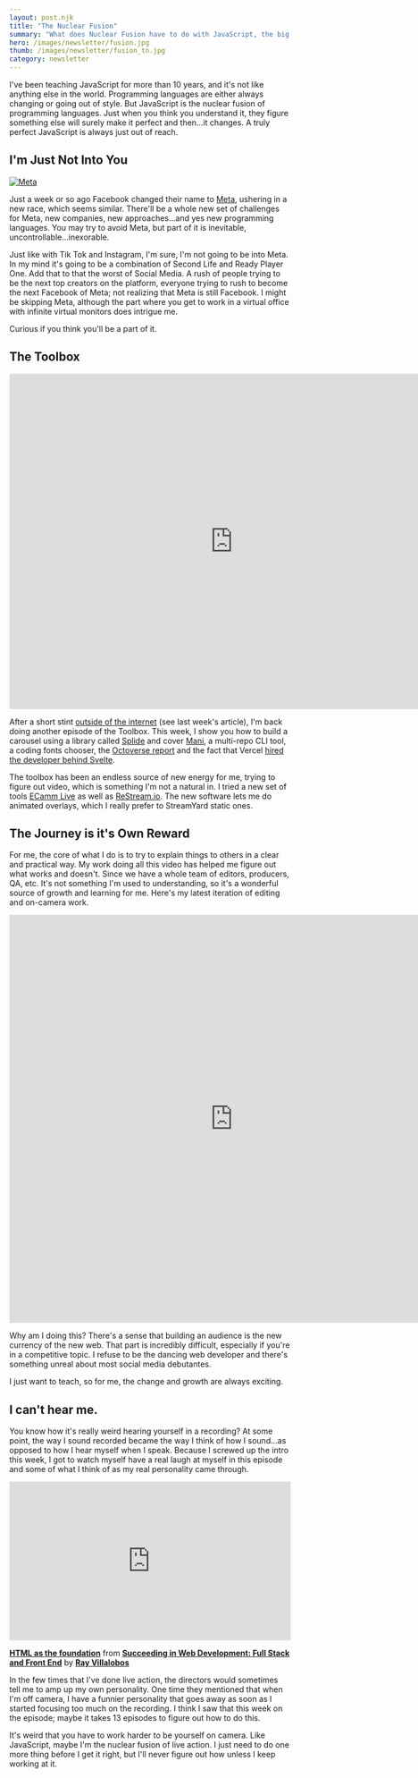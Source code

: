 ```yaml
---
layout: post.njk
title: "The Nuclear Fusion"
summary: "What does Nuclear Fusion have to do with JavaScript, the big Meta and recording live action videos? I'm not sure, but I think I figured something out this week as I worked through all the changes around me. I don't think I'm going to be in the Meta Universe, but the change is the weird part I enjoy."
hero: /images/newsletter/fusion.jpg
thumb: /images/newsletter/fusion_tn.jpg
category: newsletter
---
```


I've been teaching JavaScript for more than 10 years, and it's not like anything else in the world. Programming languages are either always changing or going out of style. But JavaScript is the nuclear fusion of programming languages. Just when you think you understand it, they figure something else will surely make it perfect and then…it changes. A truly perfect JavaScript is always just out of reach.

## I'm Just Not Into You

[![Meta](/images/newsletter/2021-11-19_09-52-45.png)](https://meta.com/)

Just a week or so ago Facebook changed their name to [Meta](https://meta.com/), ushering in a new race, which seems similar. There'll be a whole new set of challenges for Meta, new companies, new approaches…and yes new programming languages. You may try to avoid Meta, but part of it is inevitable, uncontrollable…inexorable.

Just like with Tik Tok and Instagram, I'm sure, I'm not going to be into Meta. In my mind it's going to be a combination of Second Life and Ready Player One. Add that to that the worst of Social Media. A rush of people trying to be the next top creators on the platform, everyone trying to rush to become the next Facebook of Meta; not realizing that Meta is still Facebook. I might be skipping Meta, although the part where you get to work in a virtual office with infinite virtual monitors does intrigue me.

Curious if you think you'll be a part of it.

## The Toolbox

<iframe src="https://www.linkedin.com/video/embed/live/urn:li:ugcPost:6864473777623875584" height="600" width="800" frameborder="0" allowfullscreen="" title="Embedded post"></iframe>

After a short stint [outside of the internet](https://www.linkedin.com/pulse/road-again-ray-villalobos/) (see last week's article), I'm back doing another episode of the Toolbox. This week, I show you how to build a carousel using a library called [Splide](https://splidejs.com/) and cover [Mani](https://manicli.com/), a multi-repo CLI tool, a coding fonts chooser, the [Octoverse report](https://octoverse.github.com/) and the fact that Vercel [hired the developer behind Svelte](https://vercel.com/blog/vercel-welcomes-rich-harris-creator-of-svelte).

The toolbox has been an endless source of new energy for me, trying to figure out video, which is something I'm not a natural in. I tried a new set of tools [ECamm Live](https://www.ecamm.com/mac/ecammlive/) as well as [ReStream.io](restream.io). The new software lets me do animated overlays, which I really prefer to StreamYard static ones.

## The Journey is it's Own Reward

For me, the core of what I do is to try to explain things to others in a clear and practical way. My work doing all this video has helped me figure out what works and doesn't. Since we have a whole team of editors, producers, QA, etc. It's not something I'm used to understanding, so it's a wonderful source of growth and learning for me. Here's my latest iteration of editing and on-camera work.

<iframe src="https://www.linkedin.com/embed/feed/update/urn:li:ugcPost:6857202508046110721" height="730" width="800" frameborder="0" allowfullscreen="" title="Embedded post"></iframe>

Why am I doing this? There's a sense that building an audience is the new currency of the new web. That part is incredibly difficult, especially if you're in a competitive topic. I refuse to be the dancing web developer and there's something unreal about most social media debutantes.

I just want to teach, so for me, the change and growth are always exciting. 

## I can't hear me.

You know how it's really weird hearing yourself in a recording? At some point, the way I sound recorded became the way I think of how I sound…as opposed to how I hear myself when I speak. Because I screwed up the intro this week, I got to watch myself have a real laugh at myself in this episode and some of what I think of as my real personality came through. 

<div style="position:relative;height:0;padding-bottom:56.25%"><iframe width="640" height="360" src="https://www.linkedin.com/learning/embed/succeeding-in-web-development-full-stack-and-front-end/html-as-the-foundation?autoplay=false&claim=AQFeG3h8r5rJeAAAAX043UDEuXOZFI7gqLgH27KAHRYhyQC5_pcPp72x0zUVh36rUFNFJcoE4-uV9qUnK0kmOS6wX8jOIrJGxRct6FnS1MoRihGk2-SocERzMweq5Cg-Q2GQpEWoEP5jfWQg3xm8pkl2rBiz1rPD7n8me-etAEbcMplrWNbejmPquIhzdAkBCOxX8KY8MGzQt0-td4D3_cmLjEmeBW2VF4vq-CJootemgvzA3kSySWqn_v073Q6LtWin9WvhZdQOK6Uradk58KDyx4rOcss4uLTmPjj_A92BOWSwpy0T8FT46a6ZPVswitcvyx8hVkambyCPGfpsFgkZLNZWRKxVGrUqHbS-_YtgkjLRnSXiP3LU9ukRvniiRWH5X-uUudmHgecUkGlATzbZqpAdLJxw2LosdJzE-D8Lr6X-sVVDh5DDJXIozffntLdFAGWN5HTkzTLl457BseSYnSlp8k_o097xzNKB6uW5HuETxDJ0uaVi2XtxfLDO1dnPoKQW-xfW7c1OUA0f7JRz7oPVrI-fFKZmLw2yyzkId3_K_LZ_8eZW8lEMlNiVHKyyn3-wVOaKhzwjOed-MEVC9GUoZEV6byCugJBO3Shr3xe-di-5agE939U81SHX4B2j062HRFxyjdYBr6fGEkTouXx_jbAUH1HTMrPt4gEnSqjFZfKoXanog16XWc2wI5WFjLJtfDV0rBAiAhozXyiBOPW6p3hvo0Nh3EwYZ4k&lipi=urn%3Ali%3Apage%3Ad_learning_content%3BZbgYxMKPStSSShcPUxC0Wg%3D%3D&licu" mozallowfullscreen="true" webkitallowfullscreen="true" allowfullscreen="true" frameborder="0" style="position:absolute;width:100%;height:100%;left:0"></iframe></div><p><strong><a href="https://www.linkedin.com/learning/succeeding-in-web-development-full-stack-and-front-end/html-as-the-foundation?trk=embed_lil">HTML as the foundation</a></strong> from <strong><a href="https://www.linkedin.com/learning/succeeding-in-web-development-full-stack-and-front-end?trk=embed_lil">Succeeding in Web Development: Full Stack and Front End</a></strong> by <strong><a href="https://www.linkedin.com/learning/instructors/ray-villalobos?trk=embed_lil">Ray Villalobos</a></strong></p>

In the few times that I've done live action, the directors would sometimes tell me to amp up my own personality. One time they mentioned that when I'm off camera, I have a funnier personality that goes away as soon as I started focusing too much on the recording. I think I saw that this week on the episode; maybe it takes 13 episodes to figure out how to do this. 

It's weird that you have to work harder to be yourself on camera. Like JavaScript, maybe I'm the nuclear fusion of live action. I just need to do one more thing before I get it right, but I'll never figure out how unless I keep working at it.